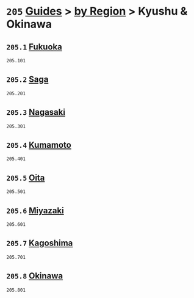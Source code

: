 # `205` [Guides](../../) > [by Region](../) > Kyushu & Okinawa

## `205.1` [Fukuoka](fukuoka)
`205.101` [](fukuoka/)

## `205.2` [Saga](saga)
`205.201` [](saga/)

## `205.3` [Nagasaki](nagasaki)
`205.301` [](nagasaki/)

## `205.4` [Kumamoto](kumamoto)
`205.401` [](kumamoto/)

## `205.5` [Oita](oita)
`205.501` [](oita/)

## `205.6` [Miyazaki](miyazaki)
`205.601` [](miyazaki/)

## `205.7` [Kagoshima](kagoshima)
`205.701` [](kagoshima/)

## `205.8` [Okinawa](okinawa)
`205.801` [](okinawa/)
